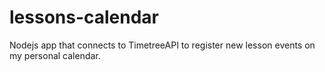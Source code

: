 # lessons-calendar
Nodejs app that connects to TimetreeAPI to register new lesson events on my personal calendar.
